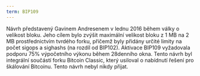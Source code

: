 ```yaml
---
term: BIP109
---
```


Návrh představený Gavinem Andresenem v lednu 2016 během války o velikost bloku. Jeho cílem bylo zvýšit maximální velikost bloku z 1 MB na 2 MB prostřednictvím tvrdého forku, přičemž byly přidány určité limity na počet sigops a sighashs (na rozdíl od BIP102). Aktivace BIP109 vyžadovala podporu 75% výpočetního výkonu během 28denního okna. Tento návrh byl integrální součástí forku Bitcoin Classic, který usiloval o nabídnutí řešení pro škálování Bitcoinu. Tento návrh nebyl nikdy přijat.